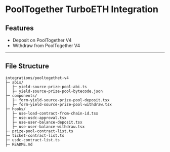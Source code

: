 # PoolTogether TurboETH Integration


## Features
- Deposit on PoolTogether V4
- Withdraw from PoolTogether V4
---

## File Structure
```
integrations/pooltogethet-v4
├─ abis/
│  ├─ yield-source-prize-pool-abi.ts
│  ├─ yield-source-prize-pool-bytecode.json
├─ components/
│  ├─ form-yield-source-prize-pool-deposit.tsx
│  ├─ form-yield-source-prize-pool-withdraw.tsx
├─ hooks/
│  ├─ use-load-contract-from-chain-id.tsx
│  ├─ use-usdc-approval.tsx
│  ├─ use-user-balance-deposit.tsx
│  ├─ use-user-balance-withdraw.tsx
├─ prize-pool-contract-list.ts
├─ ticket-contract-list.ts
├─ usdc-contract-list.ts
├─ README.md
```